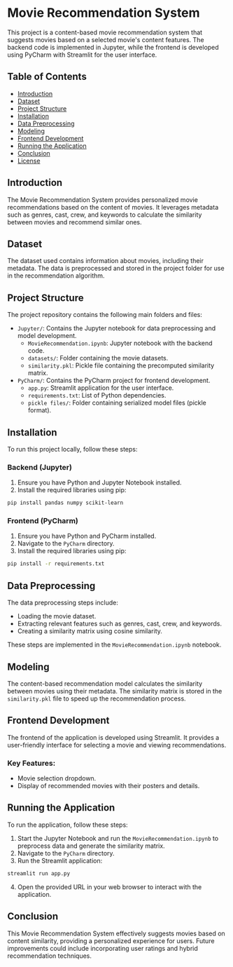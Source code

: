 

# Movie Recommendation System

This project is a content-based movie recommendation system that suggests movies based on a selected movie's content features. The backend code is implemented in Jupyter, while the frontend is developed using PyCharm with Streamlit for the user interface.

## Table of Contents
- [Introduction](#introduction)
- [Dataset](#dataset)
- [Project Structure](#project-structure)
- [Installation](#installation)
- [Data Preprocessing](#data-preprocessing)
- [Modeling](#modeling)
- [Frontend Development](#frontend-development)
- [Running the Application](#running-the-application)
- [Conclusion](#conclusion)
- [License](#license)

## Introduction
The Movie Recommendation System provides personalized movie recommendations based on the content of movies. It leverages metadata such as genres, cast, crew, and keywords to calculate the similarity between movies and recommend similar ones.

## Dataset
The dataset used contains information about movies, including their metadata. The data is preprocessed and stored in the project folder for use in the recommendation algorithm.

## Project Structure
The project repository contains the following main folders and files:

- `Jupyter/`: Contains the Jupyter notebook for data preprocessing and model development.
  - `MovieRecommendation.ipynb`: Jupyter notebook with the backend code.
  - `datasets/`: Folder containing the movie datasets.
  - `similarity.pkl`: Pickle file containing the precomputed similarity matrix.
- `PyCharm/`: Contains the PyCharm project for frontend development.
  - `app.py`: Streamlit application for the user interface.
  - `requirements.txt`: List of Python dependencies.
  - `pickle files/`: Folder containing serialized model files (pickle format).

## Installation
To run this project locally, follow these steps:

### Backend (Jupyter)
1. Ensure you have Python and Jupyter Notebook installed.
2. Install the required libraries using pip:

```bash
pip install pandas numpy scikit-learn
```

### Frontend (PyCharm)
1. Ensure you have Python and PyCharm installed.
2. Navigate to the `PyCharm` directory.
3. Install the required libraries using pip:

```bash
pip install -r requirements.txt
```

## Data Preprocessing
The data preprocessing steps include:

- Loading the movie dataset.
- Extracting relevant features such as genres, cast, crew, and keywords.
- Creating a similarity matrix using cosine similarity.

These steps are implemented in the `MovieRecommendation.ipynb` notebook.

## Modeling
The content-based recommendation model calculates the similarity between movies using their metadata. The similarity matrix is stored in the `similarity.pkl` file to speed up the recommendation process.

## Frontend Development
The frontend of the application is developed using Streamlit. It provides a user-friendly interface for selecting a movie and viewing recommendations.

### Key Features:
- Movie selection dropdown.
- Display of recommended movies with their posters and details.

## Running the Application
To run the application, follow these steps:

1. Start the Jupyter Notebook and run the `MovieRecommendation.ipynb` to preprocess data and generate the similarity matrix.
2. Navigate to the `PyCharm` directory.
3. Run the Streamlit application:

```bash
streamlit run app.py
```

4. Open the provided URL in your web browser to interact with the application.

## Conclusion
This Movie Recommendation System effectively suggests movies based on content similarity, providing a personalized experience for users. Future improvements could include incorporating user ratings and hybrid recommendation techniques.

